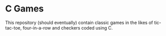 # C Games
This repository (should eventually) contain classic games in the likes of tic-tac-toe, four-in-a-row and checkers coded using C.
